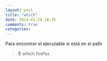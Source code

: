 ```yaml
---
layout: post
title: "which"
date: 2014-01-29 18:35
comments: true
categories: 
---
```

Para encontrar el ejecutable si está en el path

>$ which firefox

